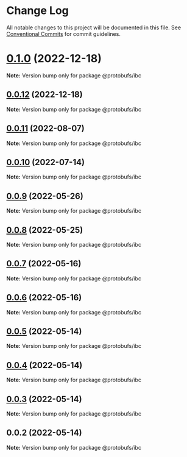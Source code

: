 # Change Log

All notable changes to this project will be documented in this file.
See [Conventional Commits](https://conventionalcommits.org) for commit guidelines.

# [0.1.0](https://github.com/cosmology-tech/proto-registry/compare/@protobufs/ibc@0.0.12...@protobufs/ibc@0.1.0) (2022-12-18)

**Note:** Version bump only for package @protobufs/ibc





## [0.0.12](https://github.com/cosmology-tech/proto-registry/compare/@protobufs/ibc@0.0.11...@protobufs/ibc@0.0.12) (2022-12-18)

**Note:** Version bump only for package @protobufs/ibc





## [0.0.11](https://github.com/cosmology-tech/proto-registry/compare/@protobufs/ibc@0.0.10...@protobufs/ibc@0.0.11) (2022-08-07)

**Note:** Version bump only for package @protobufs/ibc





## [0.0.10](https://github.com/cosmology-tech/proto-registry/compare/@protobufs/ibc@0.0.9...@protobufs/ibc@0.0.10) (2022-07-14)

**Note:** Version bump only for package @protobufs/ibc





## [0.0.9](https://github.com/cosmology-tech/proto-registry/compare/@protobufs/ibc@0.0.8...@protobufs/ibc@0.0.9) (2022-05-26)

**Note:** Version bump only for package @protobufs/ibc





## [0.0.8](https://github.com/cosmology-tech/proto-registry/compare/@protobufs/ibc@0.0.7...@protobufs/ibc@0.0.8) (2022-05-25)

**Note:** Version bump only for package @protobufs/ibc





## [0.0.7](https://github.com/cosmology-tech/proto-registry/compare/@protobufs/ibc@0.0.6...@protobufs/ibc@0.0.7) (2022-05-16)

**Note:** Version bump only for package @protobufs/ibc





## [0.0.6](https://github.com/cosmology-tech/proto-registry/compare/@protobufs/ibc@0.0.5...@protobufs/ibc@0.0.6) (2022-05-16)

**Note:** Version bump only for package @protobufs/ibc





## [0.0.5](https://github.com/cosmology-tech/proto-registry/compare/@protobufs/ibc@0.0.4...@protobufs/ibc@0.0.5) (2022-05-14)

**Note:** Version bump only for package @protobufs/ibc





## [0.0.4](https://github.com/cosmology-tech/proto-registry/compare/@protobufs/ibc@0.0.3...@protobufs/ibc@0.0.4) (2022-05-14)

**Note:** Version bump only for package @protobufs/ibc





## [0.0.3](https://github.com/cosmology-tech/proto-registry/compare/@protobufs/ibc@0.0.2...@protobufs/ibc@0.0.3) (2022-05-14)

**Note:** Version bump only for package @protobufs/ibc





## 0.0.2 (2022-05-14)

**Note:** Version bump only for package @protobufs/ibc
